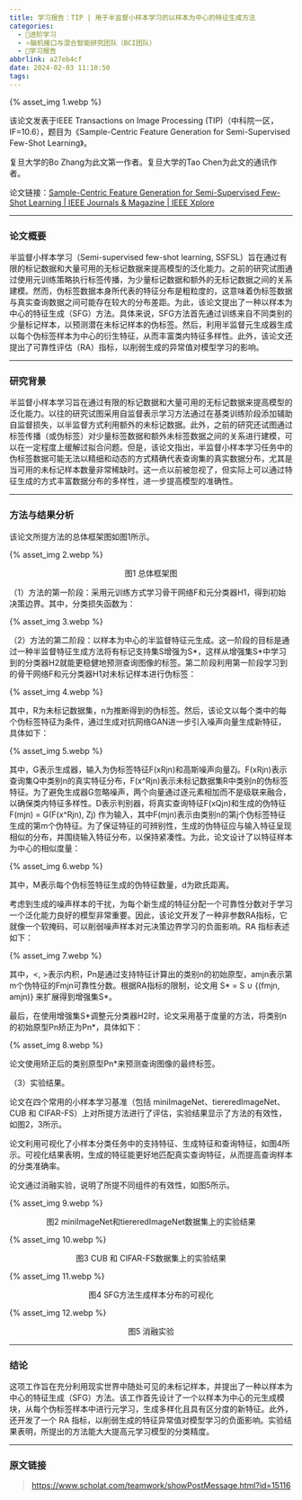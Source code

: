 ```yaml
---
title: 学习报告：TIP | 用于半监督小样本学习的以样本为中心的特征生成方法
categories:
  - 🌙进阶学习
  - ⭐脑机接口与混合智能研究团队（BCI团队）
  - 💫学习报告
abbrlink: a27eb4cf
date: 2024-02-03 11:10:50
tags:
---
```


{% asset_img 1.webp %}

该论文发表于IEEE Transactions on Image Processing (TIP)（中科院一区，IF=10.6），题目为《Sample-Centric Feature Generation for Semi-Supervised Few-Shot Learning》。

复旦大学的Bo Zhang为此文第一作者。复旦大学的Tao Chen为此文的通讯作者。

论文链接：[Sample-Centric Feature Generation for Semi-Supervised Few-Shot Learning | IEEE Journals & Magazine | IEEE Xplore](https://ieeexplore.ieee.org/abstract/document/9729102)

<!--more-->

***

### 论文概要

半监督小样本学习（Semi-supervised few-shot learning, SSFSL）旨在通过有限的标记数据和大量可用的无标记数据来提高模型的泛化能力。之前的研究试图通过使用元训练策略执行标签传播，为少量标记数据和额外的无标记数据之间的关系建模。然而，伪标签数据本身所代表的特征分布是粗粒度的，这意味着伪标签数据与真实查询数据之间可能存在较大的分布差距。为此，该论文提出了一种以样本为中心的特征生成（SFG）方法。具体来说，SFG方法首先通过训练来自不同类别的少量标记样本，以预测潜在未标记样本的伪标签。然后，利用半监督元生成器生成以每个伪标签样本为中心的衍生特征，从而丰富类内特征多样性。此外，该论文还提出了可靠性评估（RA）指标，以削弱生成的异常值对模型学习的影响。

***

### 研究背景

半监督小样本学习旨在通过有限的标记数据和大量可用的无标记数据来提高模型的泛化能力。以往的研究试图采用自监督表示学习方法通过在基类训练阶段添加辅助自监督损失，以半监督方式利用额外的未标记数据。此外，之前的研究还试图通过标签传播（或伪标签）对少量标签数据和额外未标签数据之间的关系进行建模，可以在一定程度上缓解过拟合问题。但是，该论文指出，半监督小样本学习任务中的伪标签数据可能无法以精细和动态的方式精确代表查询集的真实数据分布，尤其是当可用的未标记样本数量非常稀缺时。这一点以前被忽视了，但实际上可以通过特征生成的方式丰富数据分布的多样性，进一步提高模型的准确性。

***

### 方法与结果分析

该论文所提方法的总体框架图如图1所示。

{% asset_img 2.webp %}
<div align='center'>图1 总体框架图</div>

（1）方法的第一阶段：采用元训练方式学习骨干网络F和元分类器H1，得到初始决策边界。其中，分类损失函数为：

{% asset_img 3.webp %}

（2）方法的第二阶段：以样本为中心的半监督特征元生成。这一阶段的目标是通过一种半监督特征生成方法将有标记支持集S增强为S*，这样从增强集S*中学习到的分类器H2就能更稳健地预测查询图像的标签。第二阶段利用第一阶段学习到的骨干网络F和元分类器H1对未标记样本进行伪标签：

{% asset_img 4.webp %}

其中，R为未标记数据集，n为推断得到的伪标签。然后，该论文以每个类中的每个伪标签特征为条件，通过生成对抗网络GAN进一步引入噪声向量生成新特征，具体如下：

{% asset_img 5.webp %}

其中，G表示生成器，输入为伪标签特征F(xRjn)和高斯噪声向量Zj。F(xRjn)表示查询集Q中类别n的真实特征分布，F(x^Rjn)表示未标记数据集R中类别n的伪标签特征。为了避免生成器G忽略噪声，两个向量通过逐元素相加而不是级联来融合，以确保类内特征多样性。D表示判别器，将真实查询特征F(xQjn)和生成的伪特征 F(mjn) = G(F(x^Rjn), Zj) 作为输入，其中F(mjn)表示由类别n的第j个伪标签特征生成的第m个伪特征。为了保证特征的可辨别性，生成的伪特征应与输入特征呈现相似的分布，并围绕输入特征分布，以保持紧凑性。为此，论文设计了以特征样本为中心的相似度量：

{% asset_img 6.webp %}

其中，M表示每个伪标签特征生成的伪特征数量，d为欧氏距离。

考虑到生成的噪声样本的干扰，为每个新生成的特征分配一个可靠性分数对于学习一个泛化能力良好的模型非常重要。因此，该论文开发了一种非参数RA指标，它就像一个软掩码，可以削弱噪声样本对元决策边界学习的负面影响。RA 指标表述如下：

{% asset_img 7.webp %}

其中，<, >表示内积，Pn是通过支持特征计算出的类别n的初始原型，amjn表示第m个伪特征的Fmjn可靠性分数。根据RA指标的限制，论文用 S\* = S ∪ {(fmjn, amjn)} 来扩展得到增强集S\*。

最后，在使用增强集S\*调整元分类器H2时，论文采用基于度量的方法，将类别n的初始原型Pn矫正为Pn\*，具体如下：

{% asset_img 8.webp %}

论文使用矫正后的类别原型Pn\*来预测查询图像的最终标签。

（3）实验结果。

论文在四个常用的小样本学习基准（包括 miniImageNet、tiereredImageNet、CUB 和 CIFAR-FS）上对所提方法进行了评估，实验结果显示了方法的有效性，如图2，3所示。

论文利用可视化了小样本分类任务中的支持特征、生成特征和查询特征，如图4所示。可视化结果表明，生成的特征能更好地匹配真实查询特征，从而提高查询样本的分类准确率。

论文通过消融实验，说明了所提不同组件的有效性，如图5所示。

{% asset_img 9.webp %}
<div align='center'>图2 miniImageNet和tiereredImageNet数据集上的实验结果</div>

{% asset_img 10.webp %}
<div align='center'>图3 CUB 和 CIFAR-FS数据集上的实验结果</div>

{% asset_img 11.webp %}
<div align='center'>图4 SFG方法生成样本分布的可视化</div>

{% asset_img 12.webp %}
<div align='center'>图5 消融实验</div>

***

### 结论

这项工作旨在充分利用现实世界中随处可见的未标记样本，并提出了一种以样本为中心的特征生成（SFG）方法。该工作首先设计了一个以样本为中心的元生成模块，从每个伪标签样本中进行元学习，生成多样化且具有区分度的新特征。此外，还开发了一个 RA 指标，以削弱生成的特征异常值对模型学习的负面影响。实验结果表明，所提出的方法能大大提高元学习模型的分类精度。

***

### 原文链接

> <https://www.scholat.com/teamwork/showPostMessage.html?id=15116>
